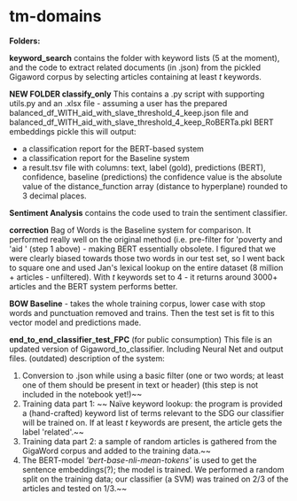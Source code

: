 # tm-domains

**Folders:**

**keyword_search** contains the folder with keyword lists (5 at the moment), and the code to extract related documents (in .json) from the pickled Gigaword corpus by selecting articles containing at least *t* keywords.

**NEW FOLDER classify_only** This contains a .py script with supporting utils.py and an .xlsx file - assuming a user has the prepared balanced_df_WITH_aid_with_slave_threshold_4_keep.json file and balanced_df_WITH_aid_with_slave_threshold_4_keep_RoBERTa.pkl BERT embeddings pickle this will output:
- a classification report for the BERT-based system
- a classification report for the Baseline system
- a result.tsv file with columns: text,	label (gold),	predictions (BERT),	confidence,	baseline (predictions)
the confidence value is the absolute value of the distance_function array (distance to hyperplane) rounded to 3 decimal places.

**Sentiment Analysis** contains the code used to train the sentiment classifier.

**correction** Bag of Words is the Baseline system for comparison. It performed really well on the original method (i.e. pre-filter for 'poverty and 'aid ' (step 1 above) - making BERT essentially obsolete. I figured that we were clearly biased towards those two words in our test set, so I went back to square one and used Jan's lexical lookup on the entire dataset (8 million + articles - unfiltered). With *t* keywords set to 4 - it returns around 3000+ articles and the BERT system performs better.

**BOW Baseline** - takes the whole  training corpus, lower case with stop words and punctuation removed and trains. Then the test set is fit to this vector model and predictions made. 

**end_to_end_classifier_test_FPC** (for public consumption) This file is an updated version of Gigaword_to_classifier. Including Neural Net and output files.
(outdated) description of the system:
1. Conversion to .json while using a basic filter (one or two words; at least one of them should be present in text or header) (this step is not included in the notebook yet!)~~
2. Training data part 1: ~~
Naïve keyword lookup: the program is provided a (hand-crafted) keyword list of terms relevant to the SDG our classifier will be trained on. If at least *t* keywords are present, the article gets the label 'related'.~~
3. Training data part 2: a sample of random articles is gathered from the GigaWord corpus and added to the training data.~~
4. The BERT-model *'bert-base-nli-mean-tokens'* is used to get the sentence embeddings(?); the model is trained. We performed a random split on the training data; our classifier (a SVM) was trained on 2/3 of the articles and tested on 1/3.~~

